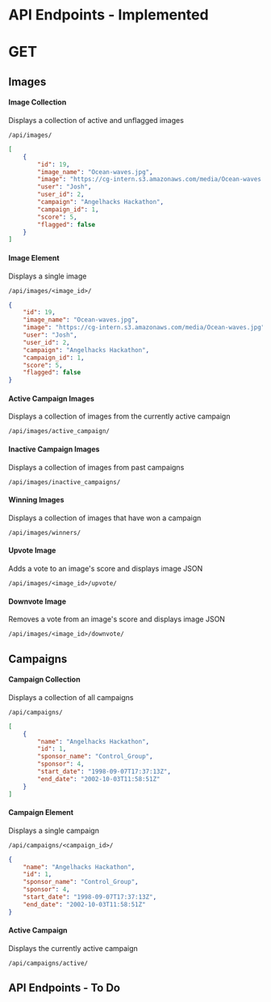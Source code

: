 # API Endpoints - Implemented

# GET

## Images

#### Image Collection 

Displays a collection of active and unflagged images

`/api/images/`

```json
[
    {
        "id": 19,
        "image_name": "Ocean-waves.jpg",
        "image": "https://cg-intern.s3.amazonaws.com/media/Ocean-waves.jpg",
        "user": "Josh",
        "user_id": 2,
        "campaign": "Angelhacks Hackathon",
        "campaign_id": 1,
        "score": 5,
        "flagged": false
    }
]
```

#### Image Element

Displays a single image

`/api/images/<image_id>/`

```json
{
    "id": 19,
    "image_name": "Ocean-waves.jpg",
    "image": "https://cg-intern.s3.amazonaws.com/media/Ocean-waves.jpg",
    "user": "Josh",
    "user_id": 2,
    "campaign": "Angelhacks Hackathon",
    "campaign_id": 1,
    "score": 5,
    "flagged": false
}
```

#### Active Campaign Images

Displays a collection of images from the currently active campaign

`/api/images/active_campaign/`

#### Inactive Campaign Images

Displays a collection of images from past campaigns

`/api/images/inactive_campaigns/`

#### Winning Images

Displays a collection of images that have won a campaign

`/api/images/winners/`

#### Upvote Image

Adds a vote to an image's score and displays image JSON

`/api/images/<image_id>/upvote/`

#### Downvote Image

Removes a vote from an image's score and displays image JSON

`/api/images/<image_id>/downvote/`



## Campaigns

#### Campaign Collection

Displays a collection of all campaigns

`/api/campaigns/`

```json
[
    {
        "name": "Angelhacks Hackathon",
        "id": 1,
        "sponsor_name": "Control_Group",
        "sponsor": 4,
        "start_date": "1998-09-07T17:37:13Z",
        "end_date": "2002-10-03T11:58:51Z"
    }
]
```

#### Campaign Element

Displays a single campaign

`/api/campaigns/<campaign_id>/`

```json
{
    "name": "Angelhacks Hackathon",
    "id": 1,
    "sponsor_name": "Control_Group",
    "sponsor": 4,
    "start_date": "1998-09-07T17:37:13Z",
    "end_date": "2002-10-03T11:58:51Z"
}
```

#### Active Campaign

Displays the currently active campaign

`/api/campaigns/active/`


## API Endpoints - To Do